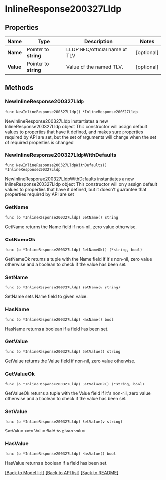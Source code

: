 # InlineResponse200327Lldp

## Properties

Name | Type | Description | Notes
------------ | ------------- | ------------- | -------------
**Name** | Pointer to **string** | LLDP RFC/official name of TLV | [optional] 
**Value** | Pointer to **string** | Value of the named TLV. | [optional] 

## Methods

### NewInlineResponse200327Lldp

`func NewInlineResponse200327Lldp() *InlineResponse200327Lldp`

NewInlineResponse200327Lldp instantiates a new InlineResponse200327Lldp object
This constructor will assign default values to properties that have it defined,
and makes sure properties required by API are set, but the set of arguments
will change when the set of required properties is changed

### NewInlineResponse200327LldpWithDefaults

`func NewInlineResponse200327LldpWithDefaults() *InlineResponse200327Lldp`

NewInlineResponse200327LldpWithDefaults instantiates a new InlineResponse200327Lldp object
This constructor will only assign default values to properties that have it defined,
but it doesn't guarantee that properties required by API are set

### GetName

`func (o *InlineResponse200327Lldp) GetName() string`

GetName returns the Name field if non-nil, zero value otherwise.

### GetNameOk

`func (o *InlineResponse200327Lldp) GetNameOk() (*string, bool)`

GetNameOk returns a tuple with the Name field if it's non-nil, zero value otherwise
and a boolean to check if the value has been set.

### SetName

`func (o *InlineResponse200327Lldp) SetName(v string)`

SetName sets Name field to given value.

### HasName

`func (o *InlineResponse200327Lldp) HasName() bool`

HasName returns a boolean if a field has been set.

### GetValue

`func (o *InlineResponse200327Lldp) GetValue() string`

GetValue returns the Value field if non-nil, zero value otherwise.

### GetValueOk

`func (o *InlineResponse200327Lldp) GetValueOk() (*string, bool)`

GetValueOk returns a tuple with the Value field if it's non-nil, zero value otherwise
and a boolean to check if the value has been set.

### SetValue

`func (o *InlineResponse200327Lldp) SetValue(v string)`

SetValue sets Value field to given value.

### HasValue

`func (o *InlineResponse200327Lldp) HasValue() bool`

HasValue returns a boolean if a field has been set.


[[Back to Model list]](../README.md#documentation-for-models) [[Back to API list]](../README.md#documentation-for-api-endpoints) [[Back to README]](../README.md)


